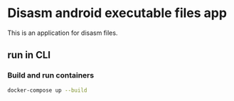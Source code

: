 # Disasm android executable files app

This is an application for disasm files.

## run in CLI

### Build and run containers

```bash
docker-compose up --build
```
